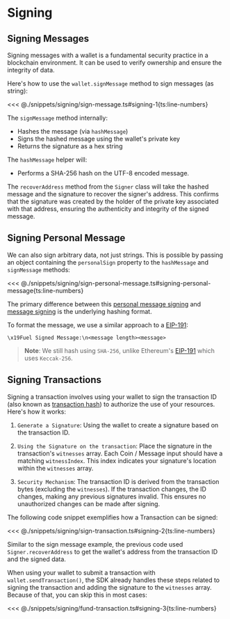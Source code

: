# Signing

## Signing Messages

Signing messages with a wallet is a fundamental security practice in a blockchain environment. It can be used to verify ownership and ensure the integrity of data.

Here's how to use the `wallet.signMessage` method to sign messages (as string):

<<< @./snippets/signing/sign-message.ts#signing-1{ts:line-numbers}

The `signMessage` method internally:

- Hashes the message (via `hashMessage`)
- Signs the hashed message using the wallet's private key
- Returns the signature as a hex string

The `hashMessage` helper will:

- Performs a SHA-256 hash on the UTF-8 encoded message.

The `recoverAddress` method from the `Signer` class will take the hashed message and the signature to recover the signer's address. This confirms that the signature was created by the holder of the private key associated with that address, ensuring the authenticity and integrity of the signed message.

## Signing Personal Message

We can also sign arbitrary data, not just strings. This is possible by passing an object containing the `personalSign` property to the `hashMessage` and `signMessage` methods:

<<< @./snippets/signing/sign-personal-message.ts#signing-personal-message{ts:line-numbers}

The primary difference between this [personal message signing](#signing-personal-message) and [message signing](#signing-messages) is the underlying hashing format.

To format the message, we use a similar approach to a [EIP-191](https://eips.ethereum.org/EIPS/eip-191):

```console
\x19Fuel Signed Message:\n<message length><message>
```

> **Note**: We still hash using `SHA-256`, unlike Ethereum's [EIP-191](https://eips.ethereum.org/EIPS/eip-191) which uses `Keccak-256`.

## Signing Transactions

Signing a transaction involves using your wallet to sign the transaction ID (also known as [transaction hash](https://docs.fuel.network/docs/specs/identifiers/transaction-id/)) to authorize the use of your resources. Here's how it works:

1. `Generate a Signature`: Using the wallet to create a signature based on the transaction ID.

2. `Using the Signature on the transaction`: Place the signature in the transaction's `witnesses` array. Each Coin / Message input should have a matching `witnessIndex`. This index indicates your signature's location within the `witnesses` array.

3. `Security Mechanism`: The transaction ID is derived from the transaction bytes (excluding the `witnesses`). If the transaction changes, the ID changes, making any previous signatures invalid. This ensures no unauthorized changes can be made after signing.

The following code snippet exemplifies how a Transaction can be signed:

<<< @./snippets/signing/sign-transaction.ts#signing-2{ts:line-numbers}

Similar to the sign message example, the previous code used `Signer.recoverAddress` to get the wallet's address from the transaction ID and the signed data.

When using your wallet to submit a transaction with `wallet.sendTransaction()`, the SDK already handles these steps related to signing the transaction and adding the signature to the `witnesses` array. Because of that, you can skip this in most cases:

<<< @./snippets/signing/fund-transaction.ts#signing-3{ts:line-numbers}
